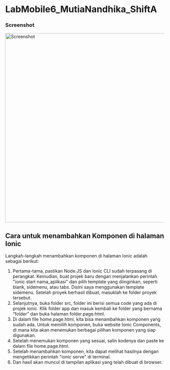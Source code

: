 # LabMobile6_MutiaNandhika_ShiftA
### Screenshot
<img src="https://github.com/user-attachments/assets/e5b7ebea-d370-46dd-9701-743e036ee120" alt="Screenshot" width="600"/>

## Cara untuk menambahkan Komponen di halaman Ionic
Langkah-langkah menambahkan komponen di halaman Ionic adalah sebagai berikut:
1.	Pertama-tama, pastikan Node.JS dan Ionic CLI sudah terpasang di perangkat. Kemudian, buat projek baru dengan menjalankan perintah "ionic start nama_aplikasi" dan pilih template yang diinginkan, seperti blank, sidemenu, atau tabs. Disini saya menggunakan template sidemenu. Setelah proyek berhasil dibuat, masuklah ke folder proyek tersebut. 
2.	Selanjutnya, buka folder src, folder ini berisi semua code yang ada di projek ionic. Klik folder app dan masuk kembali ke folder yang bernama “folder” dan buka halaman folder.page.html.
3.	Di dalam file home.page.html, kita bisa menambahkan komponen yang sudah ada. Untuk memilih komponen, buka website Ionic Components, di mana kita akan menemukan berbagai pilihan komponen yang siap digunakan. 
4.	Setelah menemukan komponen yang sesuai, salin kodenya dan paste ke dalam file home.page.html.
5.	Setelah menambahkan komponen, kita dapat melihat hasilnya dengan mengetikkan perintah "ionic serve" di terminal. 
6.	Dan hasil akan muncul di tampilan aplikasi yang telah dibuat di browser.

